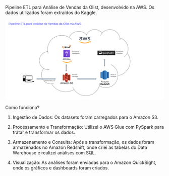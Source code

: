 Pipeline ETL para Análise de Vendas da Olist, desenvolvido na AWS.
Os dados utilizados foram extraídos do Kaggle.

![Pipeline ETL](https://raw.githubusercontent.com/devrafael26/Pipeline-ETL-Data-Analytics-AWS/main/Pipeline%20ETL%20Olist.png)

Como funciona?
1. Ingestão de Dados: Os datasets foram carregados para o Amazon S3.
   
2. Processamento e Transformação: Utilizei o AWS Glue com PySpark para tratar e transformar os dados.
   
3. Armazenamento e Consulta: Após a transformação, os dados foram armazenados no Amazon Redshift, onde criei as tabelas do Data Warehouse e realizei análises com SQL.
   
4. Visualização: As análises foram enviadas para o Amazon QuickSight, onde os gráficos e dashboards foram criados.

